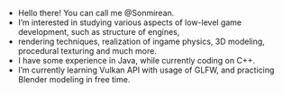- Hello there! You can call me @Sonmirean.
- I’m interested in studying various aspects of low-level game development, such as structure of engines,
- rendering techniques, realization of ingame physics, 3D modeling, procedural texturing and much more.
- I have some experience in Java, while currently coding on C++.
- I’m currently learning Vulkan API with usage of GLFW, and practicing Blender modeling in free time.

<!---
Sonmirean/Sonmirean is a ✨ special ✨ repository because its `README.md` (this file) appears on your GitHub profile.
You can click the Preview link to take a look at your changes.
--->

